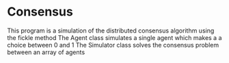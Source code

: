 # Consensus
This program is a simulation of the distributed consensus algorithm using the fickle method
The Agent class simulates a single agent which makes a a choice between 0 and 1
The Simulator class solves the consensus problem between an array of agents 
